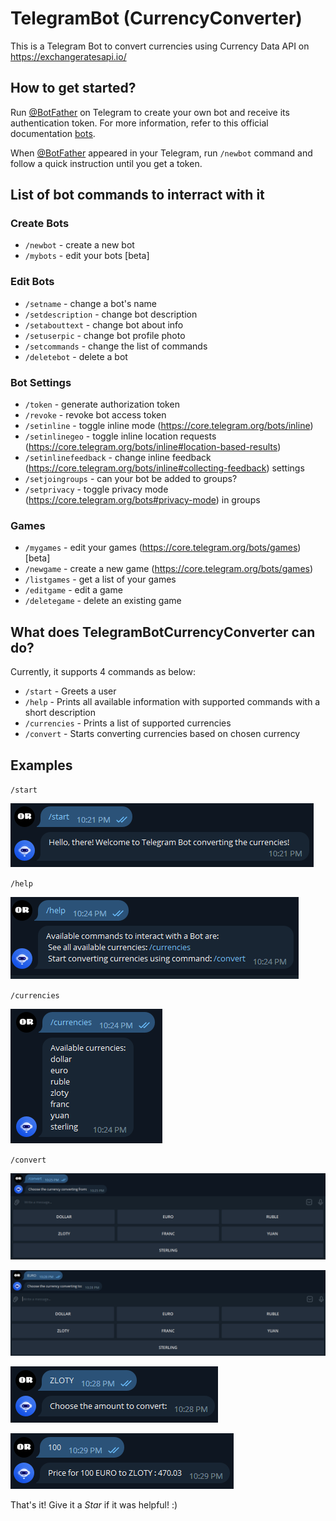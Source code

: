 # TelegramBot (CurrencyConverter)
This is a Telegram Bot to convert currencies using Currency Data API on https://exchangeratesapi.io/


## How to get started?

Run [@BotFather](@BotFather) on Telegram to create your own bot and receive its authentication token. For more information, refer to this official documentation [bots](https://core.telegram.org/bots).

When [@BotFather](@BotFather) appeared in your Telegram, run `/newbot` command and follow a quick instruction until you get a token.

## List of bot commands to interract with it

### Create Bots

* `/newbot` - create a new bot
* `/mybots` - edit your bots [beta]

### Edit Bots

* `/setname` - change a bot's name
* `/setdescription` - change bot description
* `/setabouttext` - change bot about info
* `/setuserpic` - change bot profile photo
* `/setcommands` - change the list of commands
* `/deletebot` - delete a bot

### Bot Settings

* `/token` - generate authorization token
* `/revoke` - revoke bot access token
* `/setinline` - toggle inline mode (https://core.telegram.org/bots/inline)
* `/setinlinegeo` - toggle inline location requests (https://core.telegram.org/bots/inline#location-based-results)
* `/setinlinefeedback` - change inline feedback (https://core.telegram.org/bots/inline#collecting-feedback) settings
* `/setjoingroups` - can your bot be added to groups?
* `/setprivacy` - toggle privacy mode (https://core.telegram.org/bots#privacy-mode) in groups

### Games

* `/mygames` - edit your games (https://core.telegram.org/bots/games) [beta]
* `/newgame` - create a new game (https://core.telegram.org/bots/games)
* `/listgames` - get a list of your games
* `/editgame` - edit a game
* `/deletegame` - delete an existing game
  
## What does **TelegramBotCurrencyConverter** can do?

Currently, it supports 4 commands as below:

* `/start` - Greets a user
* `/help` - Prints all available information with supported commands with a short description
* `/currencies` - Prints a list of supported currencies
* `/convert` - Starts converting currencies based on chosen currency

## Examples

`/start`

![start](images/2023-03-19_22h21_52.png)

`/help`

![help](images/2023-03-19_22h24_15.png)

`/currencies`

![currencies](images/2023-03-19_22h24_47.png)

`/convert`

![1](images/2023-03-19_22h27_00.png)

![1](images/2023-03-19_22h28_10.png)

![1](images/2023-03-19_22h28_46.png)

![1](images/2023-03-19_22h29_22.png)

That's it! Give it a _Star_ if it was helpful! :)
